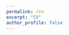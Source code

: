 ```yaml
---
permalink: /cv
excerpt: "CV"
author_profile: false
---
```


<object data="files/CV-Juntong.pdf" height="100%" width="100%"></object>